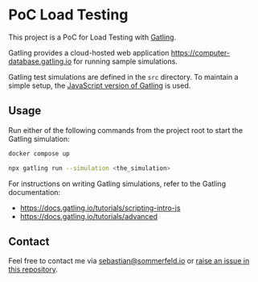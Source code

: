 <!-- ---
hide:
  - navigation
--- -->

# PoC Load Testing

[file-issues]: https://github.com/sebastian-sommerfeld-io/poc-load-testing/issues

This project is a PoC for Load Testing with [Gatling](https://gatling.io).

Gatling provides a cloud-hosted web application <https://computer-database.gatling.io> for running sample simulations.

Gatling test simulations are defined in the `src` directory. To maintain a simple setup, the [JavaScript version of Gatling](https://docs.gatling.io/tutorials/scripting-intro-js) is used.

## Usage

Run either of the following commands from the project root to start the Gatling simulation:

```bash
docker compose up

npx gatling run --simulation <the_simulation>
```

For instructions on writing Gatling simulations, refer to the Gatling documentation:

- <https://docs.gatling.io/tutorials/scripting-intro-js>
- <https://docs.gatling.io/tutorials/advanced>

## Contact

Feel free to contact me via <sebastian@sommerfeld.io> or [raise an issue in this repository][file-issues].

<!-- !    DO NOT EDIT DIRECTLY !!!!!                         -->
<!-- !    File is auto-generated by pipeline                 -->
<!-- !    Contents are based on files from docs/about dir    -->

